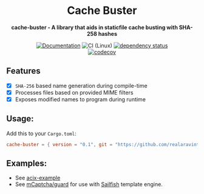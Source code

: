<div align="center">
  <h1>Cache Buster</h1>
  <p>
    <strong>cache-buster - A library that aids in staticfile cache busting with SHA-258 hashes</strong>
  </p>

[![Documentation](https://img.shields.io/badge/docs-master-blue)](https://realaravinth.github.io/cache-buster/cache_buster/index.html)
![CI (Linux)](<https://github.com/realaravinth/cache-buster/workflows/CI%20(Linux)/badge.svg>)
[![dependency status](https://deps.rs/repo/github/realaravinth/cache-buster/status.svg)](https://deps.rs/repo/github/realaravinth/cache-buster)
<br />
[![codecov](https://codecov.io/gh/realaravinth/cache-buster/branch/master/graph/badge.svg)](https://codecov.io/gh/realaravinth/cache-buster)

</div>

## Features

- [x] `SHA-256` based name generation during compile-time
- [x] Processes files based on provided MIME filters
- [x] Exposes modified names to program during runtime

## Usage:

Add this to your `Cargo.toml`:

```toml
cache-buster = { version = "0.1", git = "https://github.com/realaravinth/cache-buster" }
```

## Examples:

- See [acix-example](./actix-example)
- See [mCaptcha/guard](https://github.com/mCaptcha/guard) for use
  with [Sailfish](https://crates.io/crates/sailfish) template engine.
